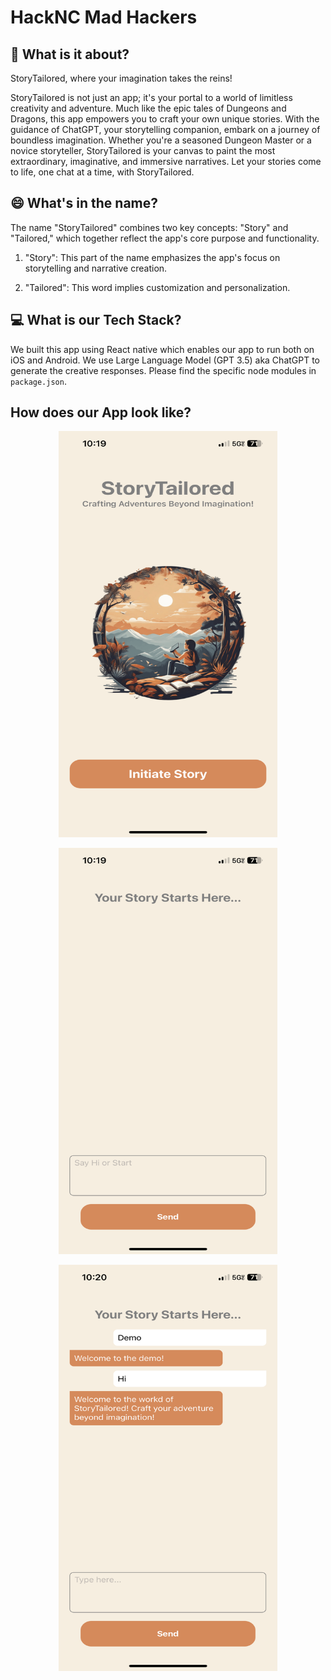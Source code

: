 # HackNC Mad Hackers

## :rocket: What is it about? 

StoryTailored, where your imagination takes the reins! 

StoryTailored is not just an app; it's your portal to a world of limitless creativity and adventure. Much like the epic tales of Dungeons and Dragons, this app empowers you to craft your own unique stories. With the guidance of ChatGPT, your storytelling companion, embark on a journey of boundless imagination. Whether you're a seasoned Dungeon Master or a novice storyteller, StoryTailored is your canvas to paint the most extraordinary, imaginative, and immersive narratives. Let your stories come to life, one chat at a time, with StoryTailored.

## 😄 What's in the name?

The name "StoryTailored" combines two key concepts: "Story" and "Tailored," which together reflect the app's core purpose and functionality.

1. "Story": This part of the name emphasizes the app's focus on storytelling and narrative creation.

2. "Tailored": This word implies customization and personalization.

## 💻 What is our Tech Stack?

We built this app using React native which enables our app to run both on iOS and Android.
We use Large Language Model (GPT 3.5) aka ChatGPT to generate the creative responses. 
Please find the specific node modules in `package.json`.

## How does our App look like?
<p align="center" width="100%"><img height="650" width="350" src = "chatbot/assets/images/welcomeScreen.PNG"></p>
<p align="center" width="100%"><img height="650" width="350" src = "chatbot/assets/images/HomeScreen.PNG"> </p>        
<p align="center" width="100%">
    <img align="center" height="650" width="350" src = "chatbot/assets/images/HomeScreenChat.PNG">  
</p>
